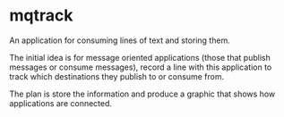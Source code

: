 # mqtrack

An application for consuming lines of text and storing them.

The initial idea is for message oriented applications (those that publish 
messages or consume messages), record a line with this application to
track which destinations they publish to or consume from.

The plan is store the information and produce a graphic that
shows how applications are connected.